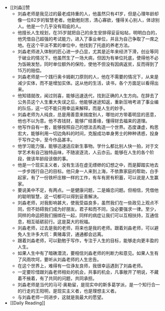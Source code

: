 - [[刘淼]]赞
    - 刘淼老师是我见过的最老成持重的人，他虽然只有41岁，但是心理年龄却像一位82岁的智慧老者。他勤勉刻苦，清心寡欲，懂得关心别人，体谅别人。他是一个几乎没有瑕疵的人。
    - 他擅长人生规划，在35岁就把自己的余生安排得妥妥帖帖，明明白白的，他凭借自己超强的考试能力，进入了事业单位，并且为自己争取了一席之地。在这个平淡不累的单位中，他找到了托底的养老方法。
    - 刘淼老师进入体制的匠心进一步凸显，尤其是近年来经济下滑，创业等同于破业的情况下。他虽然生了一场大病，但因为有单位托底，使得他不必为饭碗发愁，同时单位额外的保险，使他不但没有因病返贫，反而得到了15万的赔偿。
    - 刘淼老师是一个践行奥卡姆剃刀原则的人，他在不需要的情况下，从来是减少实体，而不是增加实体。这从他的生活，读书，各个方面足以看得出来。
    - 他知错就改，闻过则喜，能够迅速迭代，找到正确的人生方向。在辞去了公务员这个人生重大失误之后，他能够迷途知返，重新压哨考进了事业编的队伍，这一切不能只用幸运来解释，而是人生的妙手。
    - 刘淼老师为人纯良，总是用善意来揣度别人，哪怕对方带着明显的恶意，他也不以为意。他不吝钱财，能够广结善缘，懂得财去福来的道理。
    - 他写作自有一套，能够按照自己的想法去构造一个世界。态度谦虚，构思宏大，能够利用一切边角料的时间，克服成功单身男士的种种诱惑，投身于写作之中，至今作品甚丰。
    - 他学习能力强，能够迅速适应新生事物。学什么都比别人快一拍，对于文学艺术有自己独特品味，不随波逐流，人云亦云。能够在人生的各个阶段，做该年龄段该做的事。
    - 他是一个现实主义者，没有生活在虚无缥缈的幻想之中，而是脚踏实地去一步步践行自己的目标。他只身一人来到上海，不依靠家庭的帮助，白手起家，有了一份铁杆庄稼一样的工作，有车有房有积蓄，可以说是人生赢家。
    - 要说美中不足，有两点。一是健康问题，二是婚恋问题。但相信，凭借他的聪明智慧，这一切都可以得到妥善解决。
    - 刘淼老师，对我影响甚大，使我受益良多，虽然我们在一些政见上观点不同，但不妨碍我们成为好朋友。君子和而不同，没必要强求一律。至少，同样的命运把我们捆绑在一起，同样的病症让我们可以互相扶持，互通信息，相互砥砺前行。这是莫大的祝福。
    - 刘淼老师，过去是我的老师，将来也是我的老师。跟着刘淼老师，可以避免人生许多大坑：黄赌毒贷，通通都会远离。
    - 跟着刘淼老师，可以勤勉于写作，专注于人生的目标，能够走向更丰盈的人生。
    - 如果人生中有了暗礁潜流，要相信刘淼老师的判断力和意见。如果人生有了风雨坎坷，要听从刘淼老师的人生忠告。
    - 在这个世界上，难得有一位诤友良师，我很幸运遇到了刘淼老师。
    - 一定要珍惜跟刘淼老师相处的机会，共事的机会，凡事敞开了明说，不藏着不掖着，有了共同的问题，共同承担。
    - 刘淼老师是当代的马可·奥勒留，是现实中的斯多葛学派，是一个知行合一的行走的王阳明，是现实主义者，也是理想主义者。
    - 与刘淼老师一同进步，这就是我最大的愿望。
- [[Daily Reading]]
